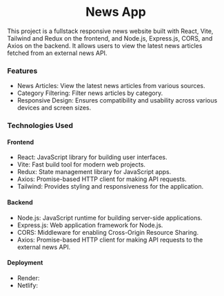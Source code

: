 <h1 align='center'>News App</h1>

This project is a fullstack responsive news website built with React, Vite, Tailwind and Redux on the frontend, and Node.js, Express.js, CORS, and Axios on the backend. It allows users to view the latest news articles fetched from an external news API.

<h3>Features</h3>

- News Articles: View the latest news articles from various sources.
- Category Filtering: Filter news articles by category.
- Responsive Design: Ensures compatibility and usability across various devices and screen sizes.

<h3>Technologies Used</h3>

<h4>Frontend</h4>

- React: JavaScript library for building user interfaces.
- Vite: Fast build tool for modern web projects.
- Redux: State management library for JavaScript apps.
- Axios: Promise-based HTTP client for making API requests.
- Tailwind: Provides styling and responsiveness for the application.

<h4>Backend</h4>

- Node.js: JavaScript runtime for building server-side applications.
- Express.js: Web application framework for Node.js.
- CORS: Middleware for enabling Cross-Origin Resource Sharing.
- Axios: Promise-based HTTP client for making API requests to the external news API.

<h4>Deployment</h4>

- Render:
- Netlify:
